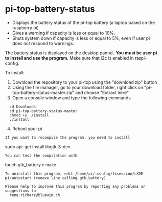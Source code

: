 # pi-top-battery-status
- Displays the battery status of the pi-top battery (a laptop based on the raspberry pi).
- Gives a warning if capacity is less or equal to 10%.
- Shuts system down if capacity is less or equal to 5%, even if user pi does not respond to warnings. 

The battery status is displayed on the desktop pannel.
**You must be user pi to install and use the program.**
Make sure that i2c is enabled in raspi-config.  

To install:
  1. Download the repository to your pi-top using the "download zip" button
  2. Using the file manager, go to your download folder,
 right click on "pi-top-battery-status-master.zip" and choose "Extract here"
  3. Open a console window and type the following commands
```
  cd Downloads
  cd pi-top-battery-status-master
  chmod +x ./install
  ./install
```
  4. Reboot your pi
```
If you want to recompile the program, you need to install
```
  sudo apt-get install libgtk-3-dev
```
You can test the compilation with
```
  touch gtk_battery.c
  make
```
To uninstall this program, edit /home/pi/.config/lxsession/LXDE-pi/autostart (remove line calling gtk_battery)
  
Please help to improve this program by reporting any problems or suggestions to
  rene.richarz@bluewin.ch
